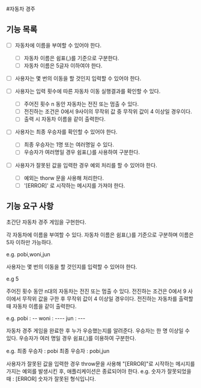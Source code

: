 #자동차 경주

## 기능 목록

- [ ] 자동차에 이름을 부여할 수 있어야 한다.
    - [ ] 자동차 이름은 쉼표(,)를 기준으로 구분한다.
    - [ ] 자동차 이름은 5글자 이하여야 한다.

- [ ] 사용자는 몇 번의 이동을 할 것인지 입력할 수 있어야 한다.

- [ ] 사용자는 입력 횟수에 따른 자동차 이동 실행결과를 확인할 수 있다.
    - [ ] 주어진 횟수 n 동안 자동차는 전진 또는 멈출 수 있다.
    - [ ] 전진하는 조건은 0에서 9사이의 무작위 값 중 무작위 값이 4 이상일 경우이다.
    - [ ] 출력 시 자동차 이름을 같이 출력한다.

- [ ] 사용자는 최종 우승자를 확인할 수 있어야 한다.
    - [ ] 최종 우승자는 1명 또는 여러명일 수 있다.
    - [ ] 우승자가 여러명일 경우 쉼표(,)를 사용하여 구분한다.

- [ ] 사용자가 잘못된 값을 입력한 경우 예외 처리를 할 수 있어야 한다.
    - [ ] 예외는 thorw 문을 사용해 처리한다.
    - [ ] '[ERROR]' 로 시작하는 메시지를 가져야 한다.

## 기능 요구 사항

초간단 자동차 경주 게임을 구현한다.

각 자동차에 이름을 부여할 수 있다. 
자동차 이름은 쉼표(,)를 기준으로 구분하며 이름은 5자 이하만 가능하다.

e.g. pobi,woni,jun

사용자는 몇 번의 이동을 할 것인지를 입력할 수 있어야 한다.   

e.g 5

주어진 횟수 동안 n대의 자동차는 전진 또는 멈출 수 있다.
전진하는 조건은 0에서 9 사이에서 무작위 값을 구한 후 무작위 값이 4 이상일 경우이다.
전진하는 자동차를 출력할 때 자동차 이름을 같이 출력한다.

e.g.
pobi : --
woni : ----
jun : ---


자동차 경주 게임을 완료한 후 누가 우승했는지를 알려준다. 우승자는 한 명 이상일 수 있다.
우승자가 여러 명일 경우 쉼표(,)를 이용하여 구분한다.

e.g.
최종 우승자 : pobi
최종 우승자 : pobi,jun

사용자가 잘못된 값을 입력한 경우 throw문을 사용해 "[ERROR]"로 시작하는 메시지를 가지는 예외를 발생시킨 후, 애플리케이션은 종료되어야 한다.
e.g.
숫자가 잘못되었을 때 : [ERROR] 숫자가 잘못된 형식입니다.